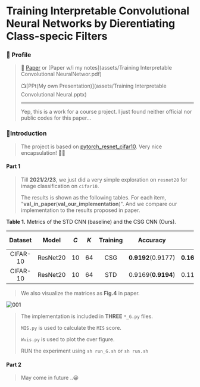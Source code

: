 # Training Interpretable Convolutional Neural Networks by Dierentiating Class-specic Filters
### 🙈 Profile

> 📜 [Paper](http://arxiv.org/abs/2007.08194v1) or [Paper w/i my notes](assets/Training Interpretable Convolutional NeuralNetwor.pdf)
>
> 📺[PPt(My own Presentation)](assets/Training Interpretable Convolutional Neural.pptx)
>
> ---
>
> Yep, this is a work for a course project. I just found neither official nor public codes for this paper... 

### 🐞Introduction

> The project is based on [pytorch_resnet_cifar10](https://github.com/akamaster/pytorch_resnet_cifar10). Very nice encapsulation! 🐂🍺

#### Part 1

> Till **2021/2/23**, we just did a very simple exploration on `resnet20` for image classification on `cifar10`. 
>
> The results is shown as the following tables. For each item, "**val_in_paper**(**val_our_implementation**)". And we compare our implementation to the results proposed in paper.

**Table 1.** Metrics of the STD CNN (baseline) and the CSG CNN (Ours).

| Dataset  |  Model   | *C*  | *K*  | Training |      Accuracy      |        MIS         |     L1-density     | L1-interval  |
| :------: | :------: | :--: | :--: | :------: | :----------------: | :----------------: | :----------------: | :----------: |
| CIFAR-10 | ResNet20 |  10  |  64  |   CSG    | **0.9192**(0.9177) | **0.1603**(0.1264) | **0.0788**(0.1000) | [0.01, 0.01] |
| CIFAR-10 | ResNet20 |  10  |  64  |   STD    | 0.9169(**0.9194**) | 0.1119(**0.0883**) |         -          |      -       |

> We also visualize the matrices as **Fig.4** in paper.

![001](https://github.com/NeverGiveU/NNInterpretation/tree/master/demos/CSG/assets/Gcsg-Wcsg-Wstd-GcsgxWcsg.png)

> The implementation is included in **THREE** `*_G.py` files.
>
> `MIS.py` is used to calculate the `MIS` score.
>
> `Wvis.py` is used to plot the over figure.
>
> RUN the experiment using `sh run_G.sh` or `sh run.sh`

#### Part 2

> May come in future ..😀